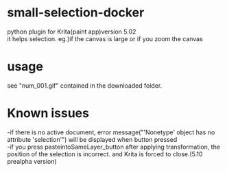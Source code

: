 # small-selection-docker
python plugin for Krita(paint app)version 5.02<br>
it helps selection. eg.)if the canvas is large or if you zoom the canvas

# usage
see "num_001.gif" contained in the downloaded folder.

# Known issues
-if there is no active document, error message("'Nonetype' object has no attribute 'selection'") will be displayed when button pressed<br>
-if you press pasteintoSameLayer_button after applying transformation, the position of the selection is incorrect. and Krita is forced to close.(5.10 prealpha version)   


